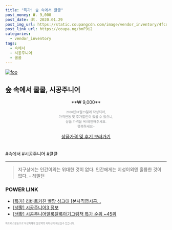 ```yaml
--- 
title: "특가! 숲 속에서 쿨쿨" 
post_money: ₩. 9,000 
post_date: dt. 2020.01.29 
post_img_url: https://static.coupangcdn.com/image/vendor_inventory/4fcd/f1adba7cfccc94637e654e3958cf88e05ba89e0faaed67adf0b532e2dad0.jpg 
post_link_url: https://coupa.ng/bnF9i2 
categories: 
  - vendor_inventory 
tags: 
  - 속에서 
  - 시공주니어 
  - 쿨쿨 
--- 
```

[![foo](https://static.coupangcdn.com/image/vendor_inventory/4fcd/f1adba7cfccc94637e654e3958cf88e05ba89e0faaed67adf0b532e2dad0.jpg)](https://coupa.ng/bnF9i2) 

## 숲 속에서 쿨쿨, 시공주니어 
<p style="text-align: center;">**₩ 9,000**</p> 
<p style="text-align: center;"><span style="color: #898c8f; font-family: Georgia,Times,serif; font-size: 0.75em;">2020년01월29일에 작성되어, <br>가격변동 및 추가할인이 있을 수 있으니,<br> 상품 가격을 꼭!확인해주세요.<br>행복하세요~</span> 
</p>	 
<div markdown="0" style="text-align: center;"><a href="https://coupa.ng/bnF9i2" class="btn btn--success">상품가격 및 후기 보러가기</a></div> 
<br><br> 
  #속에서 #시공주니어 #쿨쿨 
<hr> 

> 지구상에는 인간이외는 위대한 것이 없다. 인간에게는 지성이외엔 훌륭한 것이 없다. - 헤밀턴 


### POWER LINK

* <a href="https://blog.naver.com/an0733/221786505400" target="_blank">[특가] 리바트키친 벨망 싱크대 [본사직영시공...</a>
* <a href="https://blog.naver.com/sakai111/221763402603" target="_blank"> [생활] 시공주니어3 정보 </a>
* <a href="https://blog.naver.com/sakai111/221788301268" target="_blank"> [생활] 시공주니어알록달록아기그림책 특가 순위 ~45위</a>

<span style="color: #898c8f; font-family: Georgia,Times,serif; font-size: 0.55em;">파트너스활동으로 작성자에게 일정액의 커미션이 제공될수 있습니다.</span> 
